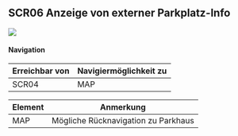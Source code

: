 ## SCR06 Anzeige von externer Parkplatz-Info


![](https://github.com/isd-nunkesser/sd-2019-froyo/blob/master/SCR06.PNG)


#### Navigation
|**Erreichbar von**| **Navigiermöglichkeit zu**|
|-----|----------------|
|SCR04| MAP|

|**Element**| **Anmerkung**|
|-----|----------------|
|MAP| Mögliche Rücknavigation zu Parkhaus |



